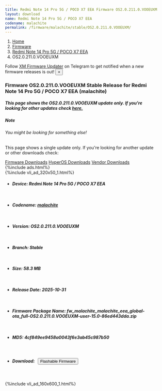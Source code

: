 ```yaml
---
title: Redmi Note 14 Pro 5G / POCO X7 EEA Firmware OS2.0.211.0.VOOEUXM Update
layout: download
name: Redmi Note 14 Pro 5G / POCO X7 EEA
codename: malachite
permalink: /firmware/malachite/stable/OS2.0.211.0.VOOEUXM/
---
```

<nav aria-label="breadcrumb">
    <ol class="breadcrumb">
        <li class="breadcrumb-item"><a href="/">Home</a></li>
        <li class="breadcrumb-item"><a href="/firmware/">Firmware</a></li>
        <li class="breadcrumb-item"><a href="/firmware/malachite/">Redmi Note 14 Pro 5G / POCO X7 EEA</a></li>
        <li class="breadcrumb-item active" aria-current="page">OS2.0.211.0.VOOEUXM</li>
    </ol>
</nav>
<div class="alert alert-primary alert-dismissible fade show" role="alert">
    Follow <a href="https://t.me/XiaomiFirmwareUpdater" class="alert-link">XM Firmware Updater</a> on Telegram to get
    notified when a new firmware releases is out!
    <button type="button" class="close" data-dismiss="alert" aria-label="Close">
        <span aria-hidden="true">&times;</span>
    </button>
</div>
<div class="col-12 mx-auto">
    <h3 class="title bg-light p-2 rounded">Firmware OS2.0.211.0.VOOEUXM Stable Release for Redmi Note 14 Pro 5G / POCO X7 EEA (malachite)</h3>
    <h5>This page shows the OS2.0.211.0.VOOEUXM update only. If you're looking for other updates check
        <a href="/firmware/malachite/">here.</a></h5>
    <div class="card">
        <div class="card-body">
            <h5 class="card-title">Note</h5>
            <h6 class="card-subtitle mb-2 text-muted">You might be looking for something else!</h6>
            <p class="card-text">This page shows a single update only.
                If you're looking for another update or other downloads check:</p>
            <a href="/firmware/" class="card-link">Firmware Downloads</a>
            <a href="/hyperos/" class="card-link">HyperOS Downloads</a>
            <a href="/vendor/" class="card-link">Vendor Downloads</a>
        </div>
    </div>
    {%include ads.html%}
    <div class="row justify-content-center">
        <div class="col-10" id="downloads">
                    <div class="card card-body">
            {%include vli_ad_320x50_1.html%}
            <ul class="list-unstyled">
                <li style="padding-bottom: 10px;">
                    <h5><b>Device: </b>Redmi Note 14 Pro 5G / POCO X7 EEA</h5>
                </li>
                <li style="padding-bottom: 10px;">
                    <h5><b>Codename: </b> <a href="/firmware/malachite/" target="_blank">malachite</a> </h5>
                </li>
                <li style="padding-bottom: 10px;">
                    <h5><b>Version: </b>OS2.0.211.0.VOOEUXM</h5>
                </li>
                <li style="padding-bottom: 10px;">
                    <h5><b>Branch: </b>Stable</h5>
                </li>
                <li style="padding-bottom: 10px;">
                    <h5><b>Size: </b>58.3 MB</h5>
                </li>
                <li style="padding-bottom: 10px;">
                    <h5><b>Release Date: </b>2025-10-31</h5>
                </li>
                <li style="padding-bottom: 10px;">
                    <h5><b>Firmware Package Name: </b><span id="filename" class="text-dark">fw_malachite_malachite_eea_global-ota_full-OS2.0.211.0.VOOEUXM-user-15.0-86ed443dda.zip</span></h5>
                </li>
                <li style="padding-bottom: 10px;">
                    <h5><b>MD5: </b><span id="md5" class="text-muted">4cf849ee9458a0043f6e3ab45c987b50</span></h5>
                </li>
                <li style="padding-bottom: 10px;">
                    <h5><b>Download: </b><button type="button" id="download" class="btn btn-primary"
                    style="margin: 7px;" onclick="redirect('fw_malachite_malachite_eea_global-ota_full-OS2.0.211.0.VOOEUXM-user-15.0-86ed443dda.zip'); return false;"><i class="fa fa-download"></i> Flashable Firmware</button></h5>
                </li>
            </ul>
        </div>
        </div>
        {%include vli_ad_160x600_1.html%}
    </div>
</div>
